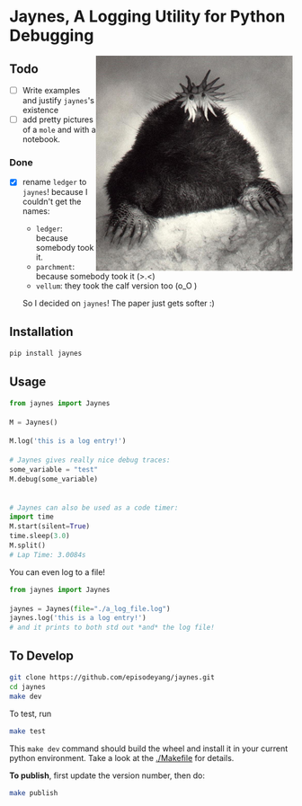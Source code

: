 # Jaynes, A Logging Utility for Python Debugging
<a href="figures/star%20nosed%20mole.jpg" target="_blank"><img src="figures/star%20nosed%20mole.jpg" alt="star nose mole" align="right" width="350px"></a>
## Todo

- [ ] Write examples and justify `jaynes`'s existence
- [ ] add pretty pictures of a `mole` and with a notebook.

### Done

- [x] rename `ledger` to `jaynes`! because I couldn't get the names:
    - `ledger`: because somebody took it.
    - `parchment`: because somebody took it (>.<)
    - `vellum`: they took the calf version too (o_O )
    
    So I decided on `jaynes`! The paper just gets softer :)
    
## Installation

```bash
pip install jaynes
```

## Usage

```python
from jaynes import Jaynes

M = Jaynes()

M.log('this is a log entry!')

# Jaynes gives really nice debug traces:
some_variable = "test"
M.debug(some_variable)


# Jaynes can also be used as a code timer:
import time
M.start(silent=True)
time.sleep(3.0)
M.split()
# Lap Time: 3.0084s
```

You can even log to a file!

```python
from jaynes import Jaynes

jaynes = Jaynes(file="./a_log_file.log")
jaynes.log('this is a log entry!')
# and it prints to both std out *and* the log file!
```

## To Develop

```bash
git clone https://github.com/episodeyang/jaynes.git
cd jaynes
make dev
```

To test, run

```bash
make test
```

This `make dev` command should build the wheel and install it in your current python environment. Take a look at the [./Makefile](./Makefile) for details.

**To publish**, first update the version number, then do:

```bash
make publish
```
